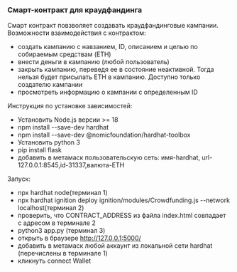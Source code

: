### Смарт-контракт для краудфандинга 
Смарт контракт повзволяет создавать краудфандинговые кампании.
Возможности взаимодействия с контрактом:
- создать кампанию с навзанием, ID, описанием и целью по собираемым средствам (ETH)
- внести деньги в кампанию (любой пользователь)
- закрыть кампанию, переведя ее в состояние неактивной. Тогда нельзя будет присылать ETH в кампанию. Доступно только создателю кампании
- просмотреть информацию о кампании с определенным ID

Инструкция по установке зависимостей:

- Установить Node.js версии >= 18
- npm install --save-dev hardhat
- npm install --save-dev @nomicfoundation/hardhat-toolbox
- Установить python 3
- pip install flask
- добавить в метамаск пользовательскую сеть: имя-hardhat, url-127.0.0.1:8545,id-31337,валюта-ETH

Запуск:

- npx hardhat node(терминал 1)
- npx hardhat ignition deploy ignition/modules/Crowdfunding.js --network localhost(терминал 2)
- проверить, что CONTRACT_ADDRESS из файла index.html совпадает с адресом в терминале 2
- python3 app.py (терминал 3)
- открыть в браузере http://127.0.0.1:5000/
- добавить в метамаск любой аккаунт из локальной сети hardhat (перечислены в терминале 1)
- кликнуть connect Wallet

